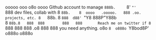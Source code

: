 ooooo      ooo  o8o            oooo             Github account to manage
`888b.     `8'  `"'            `888             dev files, collab with
 8 `88b.    8  oooo   .ooooo.   888 .oo.        projects, etc.
 8   `88b.  8  `888  d88' `"Y8  888P"Y88b       
 8     `88b.8   888  888        888   888       Reach me on twitter if
 8       `888   888  888   .o8  888   888       you need anything.
o8o        `8  o888o `Y8bod8P' o888o o888o      
